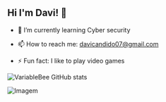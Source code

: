 ## Hi I'm Davi! 👋

- 🌱 I’m currently learning Cyber security 

- 📫 How to reach me: davicandido07@gmail.com

- ⚡ Fun fact: I like to play video games 

<!-- GithubStats -->
![VariableBee GitHub stats](https://github-readme-stats.vercel.app/api?username=variablebee&show_icons=true&theme=gotham)

<!-- GIF -->
<p align="left">
  <img align="center" src="https://github.com/VariableBee/VariableBee/assets/77739311/4e9f41af-6b57-49a7-b15a-74322e96b4d7" alt="Imagem">
</p>













